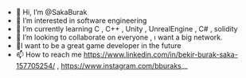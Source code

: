 - 👋 Hi, I’m @SakaBurak
- 👀 I’m interested in software engineering
- 🌱 I’m currently learning C , C++ , Unity , UnrealEngine , C# , solidity
- 💞️ I’m looking to collaborate on everyone , ı want a big network.
- 💫I want to be a great game developer in the future
- 📫 How to reach me https://www.linkedin.com/in/bekir-burak-saka-157705254/ , https://www.instagram.com/bburaks__

<!---
SakaBurak/SakaBurak is a ✨ special ✨ repository because its `README.md` (this file) appears on your GitHub profile.
You can click the Preview link to take a look at your changes.
--->
